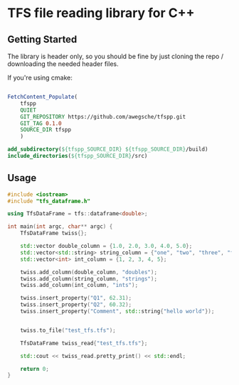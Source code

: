 # TFS file reading library for C++

## Getting Started

The library is header only, so you should be fine by just cloning the repo / downloading the needed
header files.

If you're using cmake:

```cmake

FetchContent_Populate(
    tfspp
    QUIET
    GIT_REPOSITORY https://github.com/awegsche/tfspp.git
    GIT_TAG 0.1.0
    SOURCE_DIR tfspp
    )

add_subdirectory(${tfspp_SOURCE_DIR} ${tfspp_SOURCE_DIR}/build)
include_directories(${tfspp_SOURCE_DIR}/src)
```

## Usage

```cpp
#include <iostream>
#include "tfs_dataframe.h"

using TfsDataFrame = tfs::dataframe<double>;

int main(int argc, char** argc) {
    TfsDataFrame twiss{};

    std::vector double_column = {1.0, 2.0, 3.0, 4.0, 5.0};
    std::vector<std::string> string_column = {"one", "two", "three", "four", "five"};
    std::vector<int> int_column = {1, 2, 3, 4, 5};

    twiss.add_column(double_column, "doubles");
    twiss.add_column(string_column, "strings");
    twiss.add_column(int_column, "ints");

    twiss.insert_property("Q1", 62.31);
    twiss.insert_property("Q2", 60.32);
    twiss.insert_property("Comment", std::string{"hello world"});


    twiss.to_file("test_tfs.tfs");

    TfsDataFrame twiss_read{"test_tfs.tfs"};

    std::cout << twiss_read.pretty_print() << std::endl;

    return 0;
}

```
